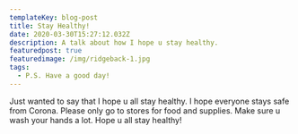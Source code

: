 ```yaml
---
templateKey: blog-post
title: Stay Healthy!
date: 2020-03-30T15:27:12.032Z
description: A talk about how I hope u stay healthy.
featuredpost: true
featuredimage: /img/ridgeback-1.jpg
tags:
  - P.S. Have a good day!
---
```

   Just wanted to say that I hope u all stay healthy. I hope everyone stays safe from Corona. Please only go to stores for food and supplies. Make sure u wash your hands a lot. Hope u all stay healthy!
